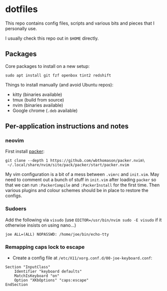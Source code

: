 # dotfiles

This repo contains config files, scripts and various bits and pieces that I
personally use.

I usually check this repo out in `$HOME` directly.

## Packages

Core packages to install on a new setup:

```
sudo apt install git fzf openbox tint2 redshift
```

Things to install manually (and avoid Ubuntu repos):

- kitty (binaries available)
- tmux (build from source)
- nvim (binaries available)
- Google chrome (`.deb` available)

## Per-application instructions and notes

### neovim

First install [packer](https://github.com/wbthomason/packer.nvim#quickstart):

```
git clone --depth 1 https://github.com/wbthomason/packer.nvim\
 ~/.local/share/nvim/site/pack/packer/start/packer.nvim
```

My vim configuration is a bit of a mess between `.vimrc` and `init.vim`. May
need to comment out a bunch of stuff in `init.vim` after loading `packer` so
that we can run `:PackerCompile` and `:PackerInstall` for the first time. Then
various plugins and colour schemes should be in place to restore the configs.

### Sudoers

Add the following via `visudo` (use `EDITOR=/usr/bin/nvim sudo -E visudo` if it
otherwise insists on using nano...)

```
joe ALL=(ALL) NOPASSWD: /home/joe/bin/echo-tty
```

### Remapping caps lock to escape

* Create a config file at `/etc/X11/xorg.conf.d/00-joe-keyboard.conf`:

```
Section "InputClass"
    Identifier "keyboard defaults"
    MatchIsKeyboard "on"
    Option "XKbOptions" "caps:escape"
EndSection
```

